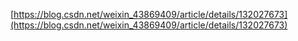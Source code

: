[https://blog.csdn.net/weixin_43869409/article/details/132027673](https://blog.csdn.net/weixin_43869409/article/details/132027673)

